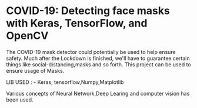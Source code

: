 # COVID-19: Detecting face masks with Keras, TensorFlow, and OpenCV

The COVID-19 mask detector could potentially be used to help ensure safety.
Much after the Lockdown is finished, we'll have to guarantee certain things like social-distancing,masks and so forth.
This project can be used to ensure usage of Masks.

LIB USED : - Keras, tensorflow,Numpy,Matplotlib

Various concepts of Neural Network,Deep Learing and computer vision has been used.
